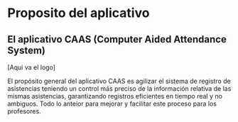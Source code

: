 # Proposito del aplicativo

## El aplicativo CAAS (Computer Aided Attendance System)

[Aqui va el logo]

El propósito general del aplicativo CAAS es agilizar el sistema de registro de asistencias teniendo un control más preciso de la información 
relativa de las mismas asistencias, garantizando registros eficientes en tiempo real y no ambiguos. Todo lo anteior para mejorar y facilitar este proceso 
para los profesores.
